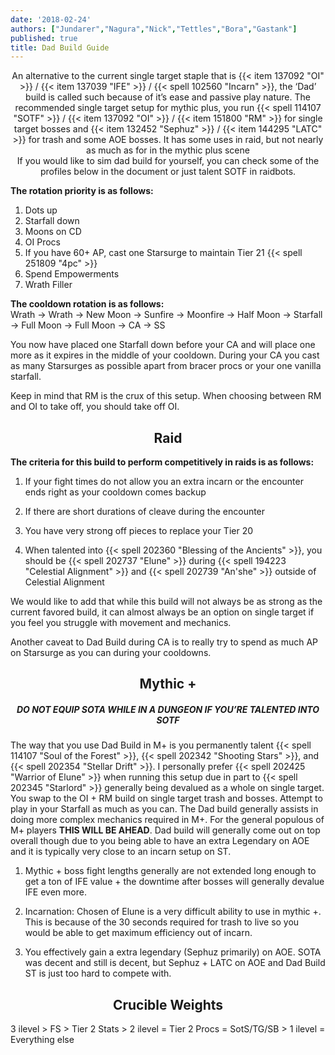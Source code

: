 ```yaml
---
date: '2018-02-24'
authors: ["Jundarer","Nagura","Nick","Tettles","Bora","Gastank"]
published: true
title: Dad Build Guide
---
```


<center> An alternative to the current single target staple that is {{< item 137092 "OI" >}} / {{< item 137039 "IFE" >}} / {{< spell 102560 "Incarn" >}}, the ‘Dad’ build is called such because of it’s ease and passive play nature. The recommended single target setup for mythic plus, you run {{< spell 114107 "SOTF" >}} / {{< item 137092 "OI" >}} / {{< item 151800 "RM" >}} for single target bosses and {{< item 132452 "Sephuz" >}} / {{< item 144295 "LATC" >}} for trash and some AOE bosses. It has some uses in raid, but not nearly as much as for in the mythic plus scene </center>
    
<center> If you would like to sim dad build for yourself, you can check some of the profiles below in the document or just talent SOTF in raidbots. </center>

**The rotation priority is as follows:**

1. Dots up
2. Starfall down
3. Moons on CD
4. OI Procs
5. If you have 60+ AP, cast one Starsurge to maintain Tier 21 {{< spell 251809 "4pc" >}}
6. Spend Empowerments
7. Wrath Filler

**The cooldown rotation is as follows:** <br>
Wrath -> Wrath -> New Moon -> Sunfire -> Moonfire -> Half Moon -> Starfall -> Full Moon -> Full Moon -> CA -> SS

You now have placed one Starfall down before your CA and will place one more as it expires in the middle of your cooldown. During your CA you cast as many Starsurges as possible apart from bracer procs or your one vanilla starfall.

Keep in mind that RM is the crux of this setup. When choosing between RM and OI to take off, you should take off OI.


## <center> Raid </center>

**The criteria for this build to perform competitively in raids is as follows:**

1. If your fight times do not allow you an extra incarn or the encounter ends right as
    your cooldown comes backup

2. If there are short durations of cleave during the encounter

3. You have very strong off pieces to replace your Tier 20

4. When talented into {{< spell 202360 "Blessing of the Ancients" >}}, you should be {{< spell 202737 "Elune" >}} during {{< spell 194223 "Celestial Alignment" >}} and {{< spell 202739 "An'she" >}} outside of Celestial Alignment

We would like to add that while this build will not always be as strong as the current favored build, it can almost always be an option on single target if you feel you struggle with movement and mechanics.

Another caveat to Dad Build during CA is to really try to spend as much AP on Starsurge as you can during your cooldowns.

## <center> Mythic + </center>

##### <center> DO NOT EQUIP SOTA WHILE IN A DUNGEON IF YOU’RE TALENTED INTO SOTF </center>


The way that you use Dad Build in M+ is you permanently talent {{< spell 114107 "Soul of the Forest" >}}, {{< spell 202342 "Shooting Stars" >}}, and {{< spell 202354 "Stellar Drift" >}}. I personally prefer {{< spell 202425 "Warrior of Elune" >}} when running this setup due in part to {{< spell 202345 "Starlord" >}} generally being devalued as a whole on single target. You swap to the OI + RM build on single target trash and bosses. Attempt to play in your Starfall as much as you can. The Dad build generally assists in doing more complex mechanics required in M+. For the general populous of M+ players **THIS WILL BE AHEAD**. Dad build will generally come out on top overall though due to you being able to have an extra Legendary on AOE and it is typically very close to an incarn setup on ST.


1. Mythic + boss fight lengths generally are not extended long enough to get a ton of IFE value + the downtime after bosses will generally devalue IFE even more.

2. Incarnation: Chosen of Elune is a very difficult ability to use in mythic +. This is because of the 30 seconds required for trash to live so you would be able to get maximum efficiency out of incarn.

3. You effectively gain a extra legendary (Sephuz primarily) on AOE. SOTA was decent and still is decent, but Sephuz + LATC on AOE and Dad Build ST is just too hard to compete with.


## <center> Crucible Weights </center>

3 ilevel > FS > Tier 2 Stats > 2 ilevel = Tier 2 Procs = SotS/TG/SB > 1 ilevel = Everything else


